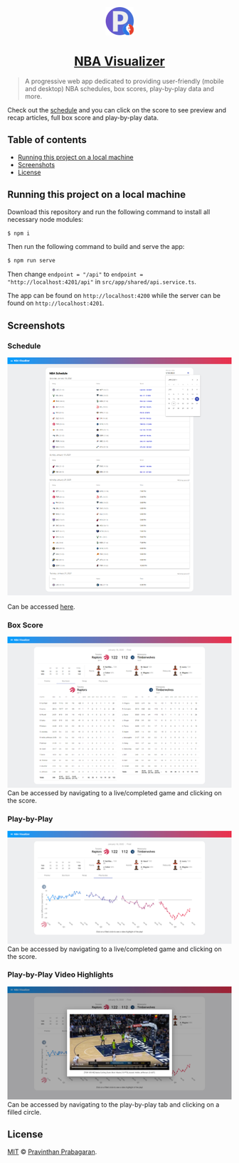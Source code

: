 <p align="center">
  <a href="https://nba.pravinthan.com">
    <img src="src/assets/icons/icon-512x512.png" alt="NBA Visualizer" width="12.5%" height="12.5%" />
  </a>
</p>

<h1 align="center">
  <a href="https://nba.pravinthan.com">NBA Visualizer</a>
</h1>

> A progressive web app dedicated to providing user-friendly (mobile and desktop) NBA schedules, box scores, play-by-play data and more.

Check out the [schedule](https://nba.pravinthan.com/#/schedule) and you can click on the score to see preview and recap articles, full box score and play-by-play data.

## Table of contents

* [Running this project on a local machine](#running-this-project-on-a-local-machine)
* [Screenshots](#screenshots)
* [License](#license)

## Running this project on a local machine

Download this repository and run the following command to install all necessary node modules:

```sh
$ npm i
```

Then run the following command to build and serve the app:

```sh
$ npm run serve
```

Then change `endpoint = "/api"` to `endpoint = "http://localhost:4201/api"` in `src/app/shared/api.service.ts`.

The app can be found on `http://localhost:4200` while the server can be found on `http://localhost:4201`.

## Screenshots

### Schedule
<img src="src/assets/screenshots/schedule.png" alt="Schedule" />

Can be accessed [here](https://nba.pravinthan.com/#/schedule).

### Box Score
<img src="src/assets/screenshots/box-score.png" alt="Box Score" />
Can be accessed by navigating to a live/completed game and clicking on the score.

### Play-by-Play
<img src="src/assets/screenshots/play-by-play.png" alt="Play-by-Play" />
Can be accessed by navigating to a live/completed game and clicking on the score.

### Play-by-Play Video Highlights
<img src="src/assets/screenshots/play-by-play-video.png" alt="Play-by-Play Video Highlights" />
Can be accessed by navigating to the play-by-play tab and clicking on a filled circle.

## License

[MIT](./LICENSE) &copy; [Pravinthan Prabagaran](https://pravinthan.com).
